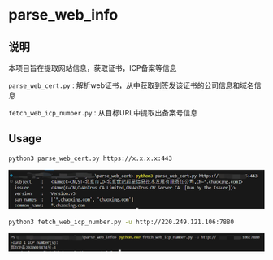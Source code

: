 # parse_web_info

## 说明

本项目旨在提取网站信息，获取证书，ICP备案等信息

`parse_web_cert.py` : 解析web证书，从中获取到签发该证书的公司信息和域名信息

`fetch_web_icp_number.py` : 从目标URL中提取出备案号信息

## Usage

```bash
python3 parse_web_cert.py https://x.x.x.x:443
```

![1717217628426](Pictures/1717217628426.png)

```bash
python3 fetch_web_icp_number.py -u http://220.249.121.106:7880
```

![1717217720428](Pictures/1717217720428.png)
